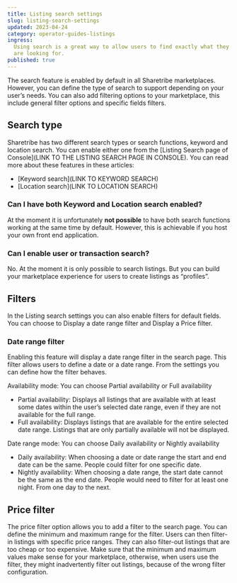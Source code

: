 ```yaml
---
title: Listing search settings
slug: listing-search-settings
updated: 2023-04-24
category: operator-guides-listings
ingress:
  Using search is a great way to allow users to find exactly what they
  are looking for.
published: true
---
```


The search feature is enabled by default in all Sharetribe marketplaces.
However, you can define the type of search to support depending on your
user’s needs. You can also add filtering options to your marketplace,
this include general filter options and specific fields filters.

## Search type

Sharetribe has two different search types or search functions, keyword
and location search. You can enable either one from the [Listing Search
page of Console](LINK TO THE LISTING SEARCH PAGE IN CONSOLE). You can
read more about these features in these articles:

- [Keyword search](LINK TO KEYWORD SEARCH)
- [Location search](LINK TO LOCATION SEARCH)

### Can I have both Keyword and Location search enabled?

At the moment it is unfortunately **not possible** to have both search
functions working at the same time by default. However, this is
achievable if you host your own front end application.

### Can I enable user or transaction search?

No. At the moment it is only possible to search listings. But you can
build your marketplace experience for users to create listings as
“profiles”.

## Filters

In the Listing search settings you can also enable filters for default
fields. You can choose to Display a date range filter and Display a
Price filter.

### Date range filter

Enabling this feature will display a date range filter in the search
page. This filter allows users to define a date or a date range. From
the settings you can define how the filter behaves.

Availability mode: You can choose Partial availability or Full
availability

- Partial availability: Displays all listings that are available with at
  least some dates within the user’s selected date range, even if they
  are not available for the full range.
- Full availability: Displays listings that are available for the entire
  selected date range. Listings that are only partially available will
  not be displayed.

Date range mode: You can choose Daily availability or Nightly
availability

- Daily availability: When choosing a date or date range the start and
  end date can be the same. People could filter for one specific date.
- Nightly availability: When choosing a date range, the start date
  cannot be the same as the end date. People would need to filter for at
  least one night. From one day to the next.

## Price filter

The price filter option allows you to add a filter to the search page.
You can define the minimum and maximum range for the filter. Users can
then filter-in listings with specific price ranges. They can also
filter-out listings that are too cheap or too expensive. Make sure that
the minimum and maximum values make sense for your marketplace,
otherwise, when users use the filter, they might inadvertently filter
out listings, because of the wrong filter configuration.
